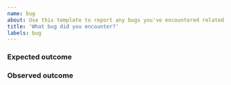 ```yaml
---
name: bug
about: Use this template to report any bugs you've encountered related to the project
title: 'What bug did you encounter?'
labels: bug
---
```


### Expected outcome


### Observed outcome
